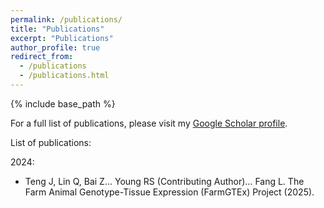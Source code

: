 ```yaml
---
permalink: /publications/
title: "Publications"
excerpt: "Publications"
author_profile: true
redirect_from: 
  - /publications
  - /publications.html
---
```


{% include base_path %}

For a full list of publications, please visit my [Google Scholar profile](https://scholar.google.co.uk/citations?user=QvmViM0AAAAJ).

List of publications:

2024:
* Teng J, Lin Q, Bai Z… Young RS (Contributing Author)… Fang L. The Farm Animal Genotype-Tissue Expression (FarmGTEx) Project (2025). 
